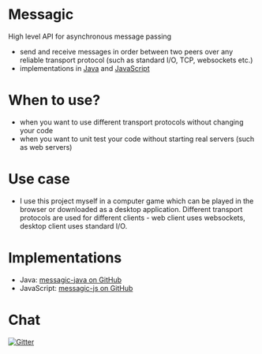 # Messagic
High level API for asynchronous message passing

+ send and receive messages in order between two peers over any reliable transport protocol (such as standard I/O, TCP, websockets etc.)
+ implementations in [Java](https://github.com/jacekolszak/messagic-java) and [JavaScript](https://github.com/jacekolszak/messagic-js)

When to use?
============

+ when you want to use different transport protocols without changing your code
+ when you want to unit test your code without starting real servers (such as web servers)

Use case
========

+ I use this project myself in a computer game which can be played in the browser or downloaded as a desktop application. Different transport protocols are used for different clients - web client uses websockets, desktop client uses standard I/O.

Implementations
===============

+ Java: [messagic-java on GitHub](https://github.com/jacekolszak/messagic-java)
+ JavaScript: [messagic-js on GitHub](https://github.com/jacekolszak/messagic-js)

Chat
====

[![Gitter](https://badges.gitter.im/jacekolszak/messagic.svg)](https://gitter.im/jacekolszak/messagic?utm_source=badge&utm_medium=badge&utm_campaign=pr-badge)

